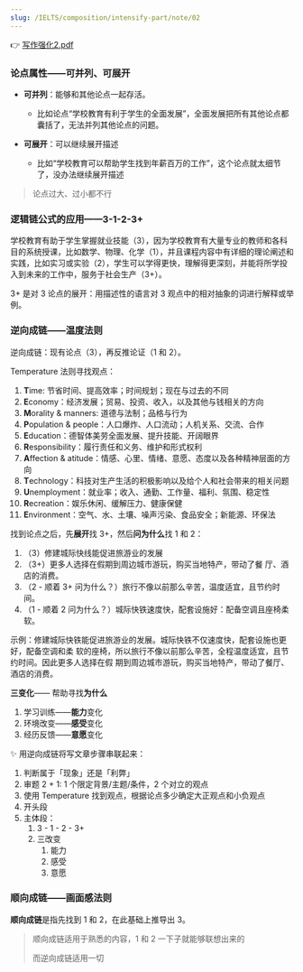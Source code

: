 ```yaml
---
slug: /IELTS/composition/intensify-part/note/02
---
```


👉 [写作强化2.pdf](./写作强化2.pdf)

### 论点属性——可并列、可展开

- **可并列**：能够和其他论点一起存活。
  - 比如论点“学校教育有利于学生的全面发展”，全面发展把所有其他论点都囊括了，无法并列其他论点的问题。

- **可展开**：可以继续展开描述
  - 比如“学校教育可以帮助学生找到年薪百万的工作”，这个论点就太细节了，没办法继续展开描述

> 论点过大、过小都不行

### 逻辑链公式的应用——3-1-2-3+

学校教育有助于学生掌握就业技能（3），因为学校教育有大量专业的教师和各科目的系统授课，比如数学、物理、化学（1），并且课程内容中有详细的理论阐述和实践，比如实习或实验（2），学生可以学得更快，理解得更深刻，并能将所学投入到未来的工作中，服务于社会生产（3+）。

3+ 是对 3 论点的展开：用描述性的语言对 3 观点中的相对抽象的词进行解释或举例。

### 逆向成链——温度法则

逆向成链：现有论点（3），再反推论证（1 和 2）。

Temperature 法则寻找观点：

1. **T**ime: 节省时间、提高效率；时间规划；现在与过去的不同
2. **E**conomy：经济发展；贸易、投资、收入，以及其他与钱相关的方向
3. **M**orality & manners: 道德与法制；品格与行为
4. **P**opulation & people：人口爆炸、人口流动；人机关系、交流、合作
5. **E**ducation：德智体美劳全面发展、提升技能、开阔眼界
6. **R**esponsibility：履行责任和义务、维护和形式权利
7. **A**ffection & atitude：情感、心里、情绪、意愿、态度以及各种精神层面的方向
8. **T**echnology：科技对生产生活的积极影响以及给个人和社会带来的相关问题
9. **U**nemployment：就业率；收入、通勤、工作量、福利、氛围、稳定性
10. **R**ecreation：娱乐休闲、缓解压力、健康保健
11. **E**nvironment：空气、水、土壤、噪声污染、食品安全；新能源、环保法

找到论点之后，先**展开**找 3+，然后**问为什么**找 1 和 2：

1. （3）修建城际快线能促进旅游业的发展
2. （3+）更多人选择在假期到周边城市游玩，购买当地特产，带动了餐
   厅、酒店的消费。
3. （2 - 顺着 3+ 问为什么？）旅行不像以前那么辛苦，温度适宜，且节约时间。
4. （1 - 顺着 2 问为什么？）城际快铁速度快，配套设施好：配备空调且座椅柔软。

示例：修建城际快铁能促进旅游业的发展。城际快铁不仅速度快，配套设施也更好，配备空调和柔
软的座椅，所以旅行不像以前那么辛苦，全程温度适宜，且节约时间。因此更多人选择在假
期到周边城市游玩，购买当地特产，带动了餐厅、酒店的消费。

**三变化**—— 帮助寻找**为什么**

1. 学习训练——**能力**变化
2. 环境改变——**感受**变化
3. 经历反馈——**意愿**变化

✨ 用逆向成链将写文章步骤串联起来：

1. 判断属于「现象」还是「利弊」
2. 审题 2 + 1: 1 个限定背景/主题/条件，2 个对立的观点
3. 使用 Temperature 找到观点，根据论点多少确定大正观点和小负观点
4. 开头段
5. 主体段：
   1. 3 - 1 - 2 - 3+
   2. 三改变
      1. 能力
      2. 感受
      3. 意愿

### 顺向成链——画面感法则

**顺向成链**是指先找到 1 和 2，在此基础上推导出 3。

> 顺向成链适用于熟悉的内容，1 和 2 一下子就能够联想出来的
>
> 而逆向成链适用一切









